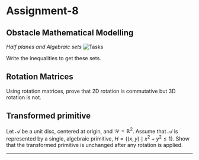 # Assignment-8

## Obstacle Mathematical Modelling

*Half planes and Algebraic sets*
![Tasks](./Files/algebraic-sets.png)

Write the inequalities to get these sets.

## Rotation Matrices

Using rotation matrices, prove that 2D rotation is commutative but 3D rotation is not.

## Transformed primitive

Let $\mathcal{A}$ be a unit disc, centered at origin, and $\mathcal{W} = \mathbb{R}^2$.
Assume that $\mathcal{A}$ is represented by a single, algebraic primitive, $H = \{ (x, y) \mid x^2 + y^2 \leq 1 \}$.
Show that the transformed primitive is unchanged after any rotation is applied.

---
